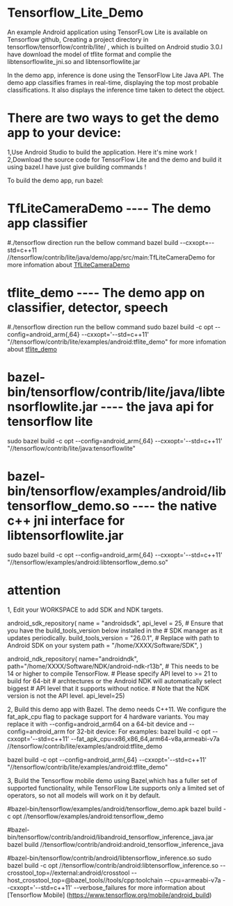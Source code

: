 # Tensorflow_Lite_Demo
An example Android application using TensorFLow Lite is available on Tensorflow github, Creating a project directory in tensorflow/tensorflow/contrib/lite/ , which is builted on Android studio 3.0.I have download the model of tflite format and complie the  libtensorflowlite_jni.so and libtensorflowlite.jar


In the demo app, inference is done using the TensorFlow Lite Java API. The demo app classifies frames in real-time, displaying the top most probable classifications. It also displays the inference time taken to detect the object.

# There are two ways to get the demo app to your device:
1,Use Android Studio to build the application. Here it's mine work !
2,Download the source code for TensorFlow Lite and the demo and build it using bazel.I have just give  building commands !



To build the demo app, run bazel:
# TfLiteCameraDemo ---- The demo app classifier
#./tensorflow direction run the bellow command
bazel build --cxxopt=--std=c++11 //tensorflow/contrib/lite/java/demo/app/src/main:TfLiteCameraDemo
for more infomation about [TfLiteCameraDemo](https://github.com/tensorflow/tensorflow/tree/master/tensorflow/contrib/lite/java/demo)

# tflite_demo ---- The demo app on classifier, detector, speech
#./tensorflow direction run the bellow command
sudo bazel build -c opt --config=android_arm{,64} --cxxopt='--std=c++11' "//tensorflow/contrib/lite/examples/android:tflite_demo"
for more infomation about [tflite_demo](https://github.com/tensorflow/tensorflow/tree/master/tensorflow/contrib/lite/examples/android/app)

# bazel-bin/tensorflow/contrib/lite/java/libtensorflowlite.jar ---- the java api for tensorflow lite
sudo bazel build -c opt --config=android_arm{,64} --cxxopt='--std=c++11' "//tensorflow/contrib/lite/java:tensorflowlite"

# bazel-bin/tensorflow/examples/android/libtensorflow_demo.so ---- the native c++ jni  interface for libtensorflowlite.jar
sudo bazel build -c opt --config=android_arm{,64} --cxxopt='--std=c++11' "//tensorflow/examples/android:libtensorflow_demo.so"


# attention
1, Edit your WORKSPACE to add SDK and NDK targets.

android_sdk_repository(
    name = "androidsdk",
    api_level = 25,
    # Ensure that you have the build_tools_version below installed in the
    # SDK manager as it updates periodically.
    build_tools_version = "26.0.1",
    # Replace with path to Android SDK on your system
    path = "/home/XXXX/Software/SDK",
)

android_ndk_repository(
    name="androidndk",
    path="/home/XXXX/Software/NDK/android-ndk-r13b",
    # This needs to be 14 or higher to compile TensorFlow.
    # Please specify API level to >= 21 to build for 64-bit
    # archtectures or the Android NDK will automatically select biggest
    # API level that it supports without notice.
    # Note that the NDK version is not the API level.
    api_level=25)


2, Build this demo app with Bazel. The demo needs C++11. We configure the fat_apk_cpu flag to package support for 4 hardware variants. You may replace it with --config=android_arm64 on a 64-bit device and --config=android_arm for 32-bit device:
For examples:
bazel build -c opt --cxxopt='--std=c++11' --fat_apk_cpu=x86,x86_64,arm64-v8a,armeabi-v7a \
  //tensorflow/contrib/lite/examples/android:tflite_demo

bazel build -c opt --config=android_arm{,64} --cxxopt='--std=c++11' "//tensorflow/contrib/lite/examples/android:tflite_demo"

3, Build the Tensorflow mobile demo using Bazel,which has a fuller set of supported functionality, while  TensorFlow Lite supports only a limited set of operators, so not all models will work on it by default.

#bazel-bin/tensorflow/examples/android/tensorflow_demo.apk
bazel build -c opt //tensorflow/examples/android:tensorflow_demo

#bazel-bin/tensorflow/contrib/android/libandroid_tensorflow_inference_java.jar
bazel build //tensorflow/contrib/android:android_tensorflow_inference_java

#bazel-bin/tensorflow/contrib/android/libtensorflow_inference.so
sudo bazel build -c opt //tensorflow/contrib/android:libtensorflow_inference.so --crosstool_top=//external:android/crosstool --host_crosstool_top=@bazel_tools//tools/cpp:toolchain --cpu=armeabi-v7a  --cxxopt='--std=c++11' --verbose_failures
for more information about [Tensorflow Mobile] (https://www.tensorflow.org/mobile/android_build)

  
